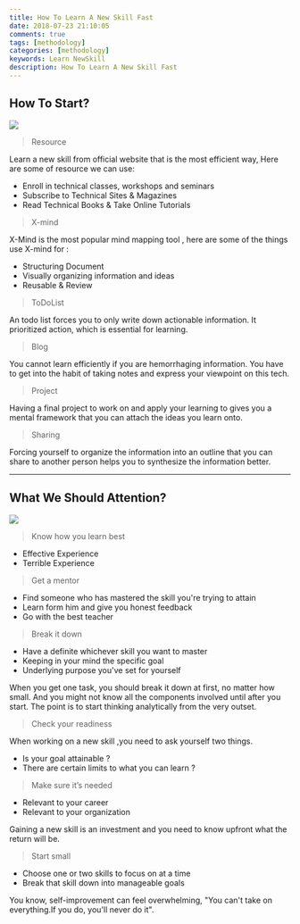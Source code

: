 ```yaml
---
title: How To Learn A New Skill Fast
date: 2018-07-23 21:10:05
comments: true
tags: [methodology]
categories: [methodology]
keywords: Learn NewSkill
description: How To Learn A New Skill Fast
---
```


## How To Start?

![](/images/new-skill/new-skill-process.png)

<!-- more -->

> Resource

Learn a new skill from official website that is the most efficient way, Here are some of resource we can use:

* Enroll in technical classes, workshops and seminars
* Subscribe to Technical Sites & Magazines
* Read Technical Books & Take Online Tutorials


> X-mind

X-Mind is the most popular mind mapping tool , here are some of the things use X-mind for :
* Structuring Document
* Visually organizing information and ideas
* Reusable & Review

> ToDoList

An todo list forces you to only write down actionable information. It prioritized action, which is essential for learning.

> Blog

You cannot learn efficiently if you are hemorrhaging information. You have to get into the habit of taking notes and express your viewpoint on this tech.

> Project

Having a final project to work on and apply your learning to gives you a mental framework that you can attach the ideas you learn onto.

> Sharing

Forcing yourself to organize the information into an outline that you can share to another person helps you to synthesize the information better.

---

## What We Should Attention?

![](/images/new-skill/attention.png)

> Know how you learn best

* Effective Experience
* Terrible Experience

> Get a mentor

* Find someone who has mastered the skill you're trying to attain
* Learn form him and give you honest feedback
* Go with the best teacher

> Break it down

* Have a definite whichever skill you want to master
* Keeping in your mind the specific goal
* Underlying purpose you've set for yourself

When you get one task, you should break it down at first, no matter how small. And you might not know all the components involved until after you start. The point is to start thinking analytically from the very outset.

> Check your readiness

When working on a new skill ,you need to ask yourself two things.

* Is your goal attainable ?
* There are certain limits to what you can learn ?

> Make sure it’s needed

* Relevant to your career
* Relevant to your organization

Gaining a new skill is an investment and you need to know upfront what the return will be.

> Start small

* Choose one or two skills to focus on at a time
* Break that skill down into manageable goals

You know, self-improvement can feel overwhelming, "You can't take on everything.If you do, you'll never do it".
